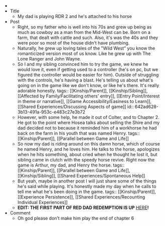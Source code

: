 -
- Title
	- My dad is playing RDR 2 and he's attached to his horse
- Post
	- Right, so my father who is well into his 70s and grew up being as much as cowboy as a man from the Mid-West can be. Born on a farm, that dealt with cattle and such. Also, it's was the 40s and they were poor so most of the house didn't have plumbing.
	- Naturally, he grew up loving tales of the "Wild West" you know the romanticized version most of us know. Like he grew up with The Lone Ranger and John Wayne.
	- So I and my sibling convinced him to try the game, we knew he would love it, even if getting used to a controller (he's on pc, but we figured the controller would be easier for him). Outside of struggling with the controls, he's having a blast.  He's telling us about what's going on in the game like we don't know, or like he's there. It's really adorable honestly.
	  tags:: [[Kinship/Parent]], [[Kinship/Sibling]], [[Affected by Family/Facilitating others' entry]], [[Entry Point/Interest in theme or narrative]], [[Game Accessibility/Easiness to Learn]], [[Shared Experiences/Discussing Aspects of game]]
	  id:: 642ad628-3b13-491a-953c-e483c27e3b72
	- However, with some help, he made it out of Colter, and to Chapter 2. He got to the point where Hosea talks about selling the Shire and my dad decided not to because it reminded him of a workhorse he had back on the farm in his youth that was named Henry.
	  tags:: [[Kinship/Parent]], [[Parallel between Game and Life]]
	- So now my dad is riding around on this damn horse, which of course he named Henry, and he loves him. He talks to the horse, apologizes when he hits something, about cried when he thought he lost it, but sibling came in clutch with the speedy horse revive. Right now the game is Arthur, my dad, and Henry the horse.
	  tags:: [[Kinship/Parent]], [[Parallel between Game and Life]], [[Kinship/Sibling]], [[Shared Experiences/Spontaneous Help]]
	- But yeah, maybe in another post I will just share some of the things he's said while playing. It's honestly made my day when he calls to tell me what he's been doing in the game.
	  tags:: [[Kinship/Parent]], [[Experience Persistence]], [[Shared Experiences/Recounting Individual Experiences]]
	- **EDIT: THE FIRST PART OF RED DAD REDEMPTION IS UP** [HERE](https://www.reddit.com/r/reddeadredemption/comments/rkusn1/red_dad_redemption_saga_pt1/)**!**
- Comment
	- Oh god please don’t make him play the end of chapter 6